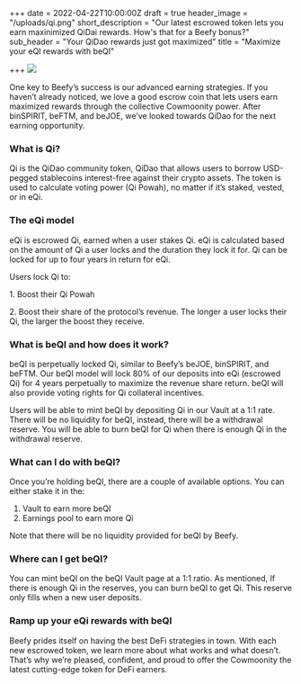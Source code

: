 +++
date = 2022-04-22T10:00:00Z
draft = true
header_image = "/uploads/qi.png"
short_description = "Our latest escrowed token lets you earn maxinimized QiDai rewards. How's that for a Beefy bonus?"
sub_header = "Your QiDao rewards just got maximized"
title = "Maximize your eQI rewards with beQI"

+++
![](/uploads/qi.png)

One key to Beefy’s success is our advanced earning strategies. If you haven’t already noticed, we love a good escrow coin that lets users earn maximized rewards through the collective Cowmoonity power. After binSPIRIT, beFTM, and beJOE, we’ve looked towards QiDao for the next earning opportunity.

### What is Qi?

Qi is the QiDao community token, QiDao that allows users to borrow USD-pegged stablecoins interest-free against their crypto assets. The token is used to calculate voting power (Qi Powah), no matter if it’s staked, vested, or in eQi.

### The eQi model

eQi is escrowed Qi, earned when a user stakes Qi. eQi is calculated based on the amount of Qi a user locks and the duration they lock it for. Qi can be locked for up to four years in return for eQi.

Users lock Qi to:

1\. Boost their Qi Powah

2\. Boost their share of the protocol’s revenue. The longer a user locks their Qi, the larger the boost they receive.

### What is beQI and how does it work?

beQI is perpetually locked Qi, similar to Beefy’s beJOE, binSPIRIT, and beFTM. Our beQI model will lock 80% of our deposits into eQi (escrowed Qi) for 4 years perpetually to maximize the revenue share return. beQI will also provide voting rights for Qi collateral incentives.

Users will be able to mint beQI by depositing Qi in our Vault at a 1:1 rate. There will be no liquidity for beQI, instead, there will be a withdrawal reserve. You will be able to burn beQI for Qi when there is enough Qi in the withdrawal reserve.

### What can I do with beQI?

Once you’re holding beQI, there are a couple of available options. You can either stake it in the:

1. Vault to earn more beQI
2. Earnings pool to earn more Qi

Note that there will be no liquidity provided for beQI by Beefy.

### Where can I get beQI?

You can mint beQI on the beQI Vault page at a 1:1 ratio. As mentioned, If there is enough Qi in the reserves, you can burn beQI to get Qi. This reserve only fills when a new user deposits.

### Ramp up your eQi rewards with beQI

Beefy prides itself on having the best DeFi strategies in town. With each new escrowed token, we learn more about what works and what doesn’t. That’s why we’re pleased, confident, and proud to offer the Cowmoonity the latest cutting-edge token for DeFi earners.